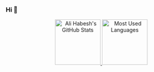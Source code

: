### Hi 👋

<p align="center">
  <a href="https://github.com/AliHabesh">
    <img src="https://github-readme-stats-ten-gilt.vercel.app/api?username=AliHabesh&show_icons=true&theme=radical&include_all_commits=true&count_private=true" alt="Ali Habesh's GitHub Stats" height="120px" />
  </a>
  <a href="https://github.com/AliHabesh">
    <img src="https://github-readme-stats.vercel.app/api/top-langs/?username=AliHabesh&theme=radical&hide_progress=true" alt="Most Used Languages" height="120px" />
  </a>
</p>







